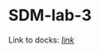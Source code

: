 # SDM-lab-3
Link to docks: [*link*](https://drive.google.com/file/d/1_UDi_soQy9F4MP5tIk3zAFR-lnDGDoAO/view)